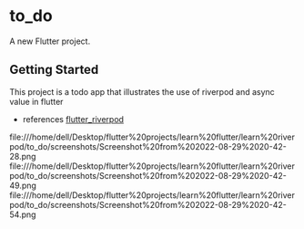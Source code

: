 # to_do

A new Flutter project.

## Getting Started

This project is a todo app that illustrates the use of riverpod and async value in flutter

- references [flutter_riverpod](https://pub.dev/packages/flutter_riverpod)

file:///home/dell/Desktop/flutter%20projects/learn%20flutter/learn%20riverpod/to_do/screenshots/Screenshot%20from%202022-08-29%2020-42-28.png
file:///home/dell/Desktop/flutter%20projects/learn%20flutter/learn%20riverpod/to_do/screenshots/Screenshot%20from%202022-08-29%2020-42-49.png
file:///home/dell/Desktop/flutter%20projects/learn%20flutter/learn%20riverpod/to_do/screenshots/Screenshot%20from%202022-08-29%2020-42-54.png
